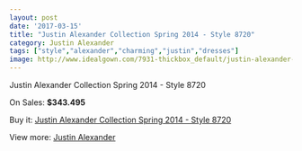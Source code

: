 ```yaml
---
layout: post
date: '2017-03-15'
title: "Justin Alexander Collection Spring 2014 - Style 8720"
category: Justin Alexander
tags: ["style","alexander","charming","justin","dresses"]
image: http://www.idealgown.com/7931-thickbox_default/justin-alexander-collection-spring-2014-style-8720.jpg
---
```

Justin Alexander Collection Spring 2014 - Style 8720

On Sales: **$343.495**
<a href="https://www.idealgown.com/en/justin-alexander/3344-justin-alexander-collection-spring-2014-style-8720.html"><amp-img layout="responsive" width="600" height="600" src="//www.idealgown.com/7931-thickbox_default/justin-alexander-collection-spring-2014-style-8720.jpg" alt="Justin Alexander Collection Spring 2014 - Style 8720 0" /></a>
<a href="https://www.idealgown.com/en/justin-alexander/3344-justin-alexander-collection-spring-2014-style-8720.html"><amp-img layout="responsive" width="600" height="600" src="//www.idealgown.com/7934-thickbox_default/justin-alexander-collection-spring-2014-style-8720.jpg" alt="Justin Alexander Collection Spring 2014 - Style 8720 1" /></a>
<a href="https://www.idealgown.com/en/justin-alexander/3344-justin-alexander-collection-spring-2014-style-8720.html"><amp-img layout="responsive" width="600" height="600" src="//www.idealgown.com/7933-thickbox_default/justin-alexander-collection-spring-2014-style-8720.jpg" alt="Justin Alexander Collection Spring 2014 - Style 8720 2" /></a>
<a href="https://www.idealgown.com/en/justin-alexander/3344-justin-alexander-collection-spring-2014-style-8720.html"><amp-img layout="responsive" width="600" height="600" src="//www.idealgown.com/7932-thickbox_default/justin-alexander-collection-spring-2014-style-8720.jpg" alt="Justin Alexander Collection Spring 2014 - Style 8720 3" /></a>

Buy it: [Justin Alexander Collection Spring 2014 - Style 8720](https://www.idealgown.com/en/justin-alexander/3344-justin-alexander-collection-spring-2014-style-8720.html "Justin Alexander Collection Spring 2014 - Style 8720")

View more: [Justin Alexander](https://www.idealgown.com/en/43-justin-alexander "Justin Alexander")